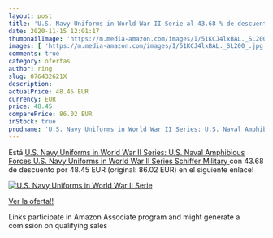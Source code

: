 ```yaml
---
layout: post
title: 'U.S. Navy Uniforms in World War II Serie al 43.68 % de descuento'
date: 2020-11-15 12:01:17
thumbnailImage: 'https://m.media-amazon.com/images/I/51KCJ4lxBAL._SL200_.jpg'
images: [ 'https://m.media-amazon.com/images/I/51KCJ4lxBAL._SL200_.jpg' ]
comments: true
category: ofertas
author: ring
slug: 076432621X
description:
actualPrice: 48.45 EUR
currency: EUR
price: 48.45
comparePrice: 86.02 EUR
inStock: true
prodname: 'U.S. Navy Uniforms in World War II Series: U.S. Naval Amphibious Forces  U.S. Navy Uniforms in World War II Series Schiffer Military '
---
```


Está [U.S. Navy Uniforms in World War II Series: U.S. Naval Amphibious Forces  U.S. Navy Uniforms in World War II Series Schiffer Military ](https://www.amazon.es/dp/076432621X/?tag=tolees-21) con 43.68 de descuento por 48.45 EUR (original: 86.02 EUR) en el siguiente enlace!

[![U.S. Navy Uniforms in World War II Serie](https://m.media-amazon.com/images/I/51KCJ4lxBAL._SL200_.jpg)](https://www.amazon.es/dp/076432621X/?tag=tolees-21)

[Ver la oferta!!](https://www.amazon.es/dp/076432621X/?tag=tolees-21)

Links participate in Amazon Associate program and might generate a comission on qualifying sales


